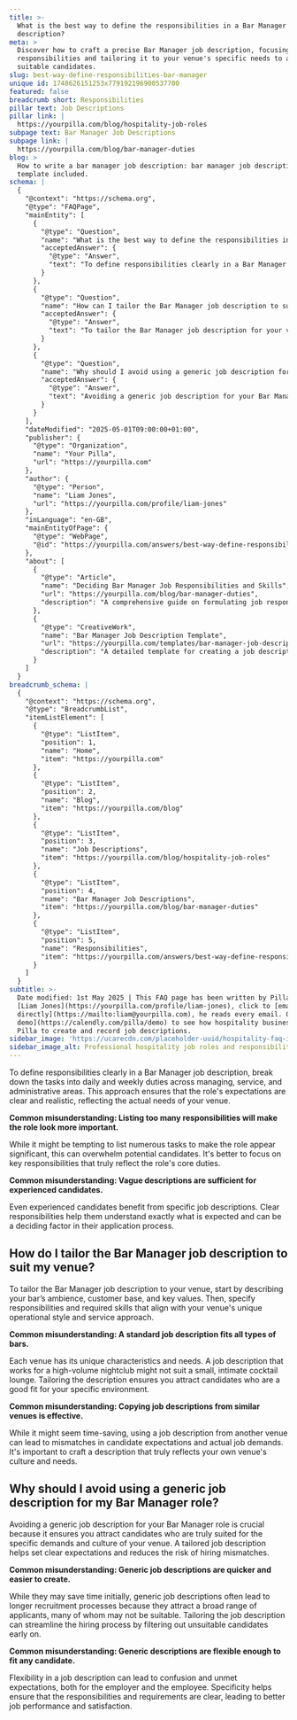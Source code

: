 ```yaml
---
title: >-
  What is the best way to define the responsibilities in a Bar Manager job
  description?
meta: >
  Discover how to craft a precise Bar Manager job description, focusing on clear
  responsibilities and tailoring it to your venue's specific needs to attract
  suitable candidates.
slug: best-way-define-responsibilities-bar-manager
unique id: 1748626151253x779192196900537700
featured: false
breadcrumb short: Responsibilities
pillar text: Job Descriptions
pillar link: |
  https://yourpilla.com/blog/hospitality-job-roles
subpage text: Bar Manager Job Descriptions
subpage link: |
  https://yourpilla.com/blog/bar-manager-duties
blog: >
  How to write a bar manager job description: bar manager job description
  template included.
schema: |
  {
    "@context": "https://schema.org",
    "@type": "FAQPage",
    "mainEntity": [
      {
        "@type": "Question",
        "name": "What is the best way to define the responsibilities in a Bar Manager job description?",
        "acceptedAnswer": {
          "@type": "Answer",
          "text": "To define responsibilities clearly in a Bar Manager job description, categorise the tasks into daily and weekly duties across managing, service, and administrative areas. This structured approach ensures the expectations are clear and realistic, suited for the needs of your venue."
        }
      },
      {
        "@type": "Question",
        "name": "How can I tailor the Bar Manager job description to suit my venue?",
        "acceptedAnswer": {
          "@type": "Answer",
          "text": "To tailor the Bar Manager job description for your venue, describe your bar's unique ambience, customer base, and core values first. Then detail responsibilities and necessary skills that align with your venue's specific operational style and service ethos."
        }
      },
      {
        "@type": "Question",
        "name": "Why should I avoid using a generic job description for my Bar Manager role?",
        "acceptedAnswer": {
          "@type": "Answer",
          "text": "Avoiding a generic job description for your Bar Manager role is crucial because it ensures you attract the right candidates well-suited for the specific demands and culture of your venue. A customised job description sets clear expectations and reduces the risk of hiring mismatches, ultimately improving the efficiency of your recruitment process."
        }
      }
    ],
    "dateModified": "2025-05-01T09:00:00+01:00",
    "publisher": {
      "@type": "Organization",
      "name": "Your Pilla",
      "url": "https://yourpilla.com"
    },
    "author": {
      "@type": "Person",
      "name": "Liam Jones",
      "url": "https://yourpilla.com/profile/liam-jones"
    },
    "inLanguage": "en-GB",
    "mainEntityOfPage": {
      "@type": "WebPage",
      "@id": "https://yourpilla.com/answers/best-way-define-responsibilities-bar-manager"
    },
    "about": [
      {
        "@type": "Article",
        "name": "Deciding Bar Manager Job Responsibilities and Skills",
        "url": "https://yourpilla.com/blog/bar-manager-duties",
        "description": "A comprehensive guide on formulating job responsibilities and necessary skills for Bar Managers."
      },
      {
        "@type": "CreativeWork",
        "name": "Bar Manager Job Description Template",
        "url": "https://yourpilla.com/templates/bar-manager-job-description",
        "description": "A detailed template for creating a job description for a Bar Manager that matches specific venue requirements."
      }
    ]
  }
breadcrumb_schema: |
  {
    "@context": "https://schema.org",
    "@type": "BreadcrumbList",
    "itemListElement": [
      {
        "@type": "ListItem",
        "position": 1,
        "name": "Home",
        "item": "https://yourpilla.com"
      },
      {
        "@type": "ListItem",
        "position": 2,
        "name": "Blog",
        "item": "https://yourpilla.com/blog"
      },
      {
        "@type": "ListItem",
        "position": 3,
        "name": "Job Descriptions",
        "item": "https://yourpilla.com/blog/hospitality-job-roles"
      },
      {
        "@type": "ListItem",
        "position": 4,
        "name": "Bar Manager Job Descriptions",
        "item": "https://yourpilla.com/blog/bar-manager-duties"
      },
      {
        "@type": "ListItem",
        "position": 5,
        "name": "Responsibilities",
        "item": "https://yourpilla.com/answers/best-way-define-responsibilities-bar-manager"
      }
    ]
  }
subtitle: >-
  Date modified: 1st May 2025 | This FAQ page has been written by Pilla Founder,
  [Liam Jones](https://yourpilla.com/profile/liam-jones), click to [email Liam
  directly](https://mailto:liam@yourpilla.com), he reads every email. Or [book a
  demo](https://calendly.com/pilla/demo) to see how hospitality businesses use
  Pilla to create and record job descriptions.
sidebar_image: 'https://ucarecdn.com/placeholder-uuid/hospitality-faq-image.jpg'
sidebar_image_alt: Professional hospitality job roles and responsibilities
---
```

To define responsibilities clearly in a Bar Manager job description, break down the tasks into daily and weekly duties across managing, service, and administrative areas. This approach ensures that the role's expectations are clear and realistic, reflecting the actual needs of your venue.

**Common misunderstanding: Listing too many responsibilities will make the role look more important.**

While it might be tempting to list numerous tasks to make the role appear significant, this can overwhelm potential candidates. It's better to focus on key responsibilities that truly reflect the role's core duties.

**Common misunderstanding: Vague descriptions are sufficient for experienced candidates.**

Even experienced candidates benefit from specific job descriptions. Clear responsibilities help them understand exactly what is expected and can be a deciding factor in their application process.

## How do I tailor the Bar Manager job description to suit my venue?

To tailor the Bar Manager job description to your venue, start by describing your bar’s ambience, customer base, and key values. Then, specify responsibilities and required skills that align with your venue's unique operational style and service approach.

**Common misunderstanding: A standard job description fits all types of bars.**

Each venue has its unique characteristics and needs. A job description that works for a high-volume nightclub might not suit a small, intimate cocktail lounge. Tailoring the description ensures you attract candidates who are a good fit for your specific environment.

**Common misunderstanding: Copying job descriptions from similar venues is effective.**

While it might seem time-saving, using a job description from another venue can lead to mismatches in candidate expectations and actual job demands. It's important to craft a description that truly reflects your own venue's culture and needs.

## Why should I avoid using a generic job description for my Bar Manager role?

Avoiding a generic job description for your Bar Manager role is crucial because it ensures you attract candidates who are truly suited for the specific demands and culture of your venue. A tailored job description helps set clear expectations and reduces the risk of hiring mismatches.

**Common misunderstanding: Generic job descriptions are quicker and easier to create.**

While they may save time initially, generic job descriptions often lead to longer recruitment processes because they attract a broad range of applicants, many of whom may not be suitable. Tailoring the job description can streamline the hiring process by filtering out unsuitable candidates early on.

**Common misunderstanding: Generic descriptions are flexible enough to fit any candidate.**

Flexibility in a job description can lead to confusion and unmet expectations, both for the employer and the employee. Specificity helps ensure that the responsibilities and requirements are clear, leading to better job performance and satisfaction.

